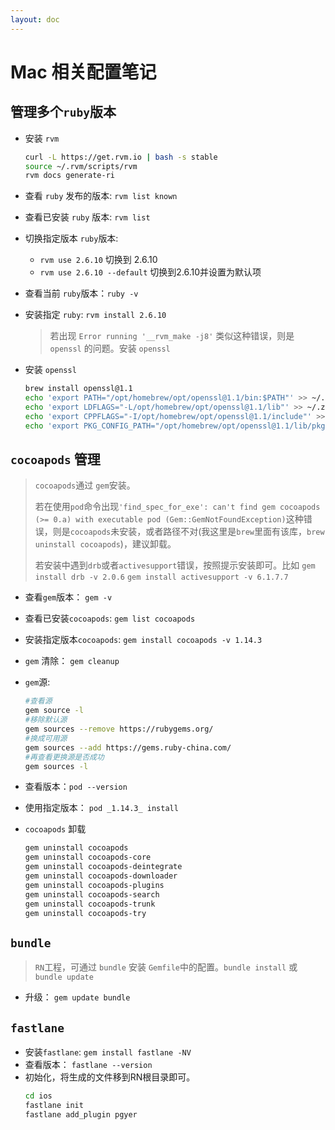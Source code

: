 ```yaml
---
layout: doc
---
```


# Mac 相关配置笔记

## 管理多个`ruby`版本
- 安装 `rvm`
  ```bash
  curl -L https://get.rvm.io | bash -s stable
  source ~/.rvm/scripts/rvm
  rvm docs generate-ri
  ```
- 查看 `ruby` 发布的版本: `rvm list known`
- 查看已安装 `ruby` 版本: `rvm list`
- 切换指定版本 `ruby`版本: 
  - `rvm use 2.6.10` 切换到 2.6.10
  - `rvm use 2.6.10 --default` 切换到2.6.10并设置为默认项
- 查看当前 `ruby`版本：`ruby -v`

- 安装指定 `ruby`: `rvm install 2.6.10`
  > 若出现 `Error running '__rvm_make -j8'` 类似这种错误，则是`openssl` 的问题。安装 `openssl`

- 安装 `openssl`
  ```bash
  brew install openssl@1.1
  echo 'export PATH="/opt/homebrew/opt/openssl@1.1/bin:$PATH"' >> ~/.zshrc
  echo 'export LDFLAGS="-L/opt/homebrew/opt/openssl@1.1/lib"' >> ~/.zshrc
  echo 'export CPPFLAGS="-I/opt/homebrew/opt/openssl@1.1/include"' >> ~/.zshrc
  echo 'export PKG_CONFIG_PATH="/opt/homebrew/opt/openssl@1.1/lib/pkgconfig"' >> ~/.
  ```

## `cocoapods` 管理
> `cocoapods`通过 `gem`安装。
>
> 若在使用`pod`命令出现`'find_spec_for_exe': can't find gem cocoapods (>= 0.a) with executable pod (Gem::GemNotFoundException)`这种错误，则是`cocoapods`未安装，或者路径不对(我这里是`brew`里面有该库，`brew uninstall cocoapods`)，建议卸载。
>
> 若安装中遇到`drb`或者`activesupport`错误，按照提示安装即可。比如 `gem install drb -v 2.0.6` `gem install activesupport -v 6.1.7.7` 

- 查看`gem`版本： `gem -v`
- 查看已安装`cocoapods`:  `gem list cocoapods`
- 安装指定版本`cocoapods`:  `gem install cocoapods -v 1.14.3`
- `gem` 清除： `gem cleanup`
- `gem`源:
  ```bash
  #查看源
  gem source -l
  #移除默认源
  gem sources --remove https://rubygems.org/
  #换成可用源
  gem sources --add https://gems.ruby-china.com/
  #再查看更换源是否成功
  gem sources -l
  ```
- 查看版本：`pod --version`
- 使用指定版本： `pod _1.14.3_ install`

- `cocoapods` 卸载
  ```bash
  gem uninstall cocoapods
  gem uninstall cocoapods-core
  gem uninstall cocoapods-deintegrate
  gem uninstall cocoapods-downloader
  gem uninstall cocoapods-plugins
  gem uninstall cocoapods-search
  gem uninstall cocoapods-trunk
  gem uninstall cocoapods-try
  ```

## `bundle`
> `RN`工程，可通过 `bundle` 安装 `Gemfile`中的配置。`bundle install` 或 `bundle update`
- 升级： `gem update bundle`


## `fastlane`
- 安装`fastlane`: `gem install fastlane -NV`
- 查看版本： `fastlane --version`
- 初始化，将生成的文件移到RN根目录即可。
  ```bash
  cd ios
  fastlane init
  fastlane add_plugin pgyer
  ```